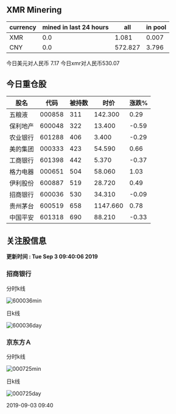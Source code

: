 ## XMR Minering

|currency|mined in last 24 hours|all|in pool|
|---|---|---|---|
|XMR|0.0|1.081|0.007|
|CNY|0.0|572.827|3.796|

今日美元对人民币 7.17	今日xmr对人民币530.07


## 今日重仓股 

|股名|代码|被持数|时价|涨跌%|
|---|---|---|---|---|
|五粮液|000858|311|142.300|0.29|
|保利地产|600048|322|13.400|-0.59|
|农业银行|601288|406|3.400|-0.29|
|美的集团|000333|423|54.590|0.66|
|工商银行|601398|442|5.370|-0.37|
|格力电器|000651|504|58.060|1.03|
|伊利股份|600887|519|28.720|0.49|
|招商银行|600036|530|34.310|-0.09|
|贵州茅台|600519|658|1147.660|0.78|
|中国平安|601318|690|88.210|-0.33|

## 关注股信息
**更新时间 : Tue Sep  3 09:40:06 2019**
### 招商银行 
分时k线

![600036min](http://image.sinajs.cn/newchart/min/n/sh600036.gif)

日k线

![600036day](http://image.sinajs.cn/newchart/daily/n/sh600036.gif)

### 京东方Ａ 
分时k线

![000725min](http://image.sinajs.cn/newchart/min/n/sz000725.gif)

日k线

![000725day](http://image.sinajs.cn/newchart/daily/n/sz000725.gif)

2019-09-03 09:40